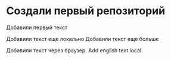 # Создали первый репозиторий

Добавили первый текст

Добавили текст еще локально
Добавили текст еще больше

Добавили текст через браузер. Add english text local.